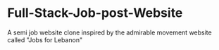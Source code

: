 # Full-Stack-Job-post-Website
A semi job website clone inspired by the admirable movement website called "Jobs for Lebanon"

